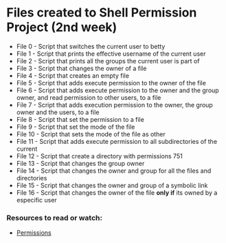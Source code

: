 # Files created to Shell Permission Project (2nd week)

- File 0 - Script that switches the current user to betty
- File 1 - Script that prints the effective username of the current user
- File 2 - Script that prints all the groups the current user is part of
- File 3 - Script that changes the owner of a file
- File 4 - Script that creates an empty file
- File 5 - Script that adds execute permission to the owner of the file
- File 6 - Script that adds execute permission to the owner and the group owner, and read permission to other users, to a file
- File 7 - Script that adds execution permission to the owner, the group owner and the users, to a file
- File 8 - Script that set the permission to a file
- File 9 - Script that set the mode of the file
- File 10 - Script that sets the mode of the file as other
- File 11 - Script that adds execute permission to all subdirectories of the current
- File 12 - Script that create a directory with permissions 751
- File 13 - Script that changes the group owner
- File 14 - Script that changes the owner and group for all the files and directories
- File 15 - Script that changes the owner and group of a symbolic link 
- File 16 - Script that changes the owner of the file **only if** its owned by a especific user

### Resources to read or watch:
  - [Permissions](http://linuxcommand.org/lc3_lts0090.php)
